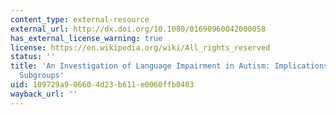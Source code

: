 ```yaml
---
content_type: external-resource
external_url: http://dx.doi.org/10.1080/01690960042000058
has_external_license_warning: true
license: https://en.wikipedia.org/wiki/All_rights_reserved
status: ''
title: 'An Investigation of Language Impairment in Autism: Implications for Genetic
  Subgroups'
uid: 109729a9-0660-4d23-b611-e0060ffb0403
wayback_url: ''
---
```

